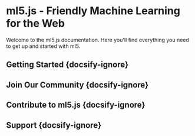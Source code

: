 # ml5.js - Friendly Machine Learning for the Web

Welcome to the ml5.js documentation. Here you'll find everything you need to get up and started with ml5.

## Getting Started {docsify-ignore}


## Join Our Community {docsify-ignore}


## Contribute to ml5.js {docsify-ignore}


## Support {docsify-ignore}